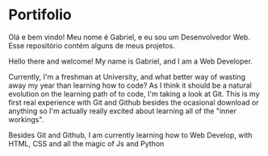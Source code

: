 # Portifolio
Olá e bem vindo! Meu nome é Gabriel, e eu sou um Desenvolvedor Web.
Esse repositório contém alguns de meus projetos.

Hello there and welcome! My name is Gabriel, and I am a Web Developer.

Currently, I'm a freshman at University, and what better way of wasting away my year than learning how to code? As I think it should be a natural evolution on the learning path of to code, I'm taking a look at Git. This is my first real experience with Git and Github besides the ocasional download or anything so I'm actually really excited about learning all of the "inner workings".

Besides Git and Github, I am currently learning how to Web Develop, with HTML, CSS and all the magic of Js and Python
